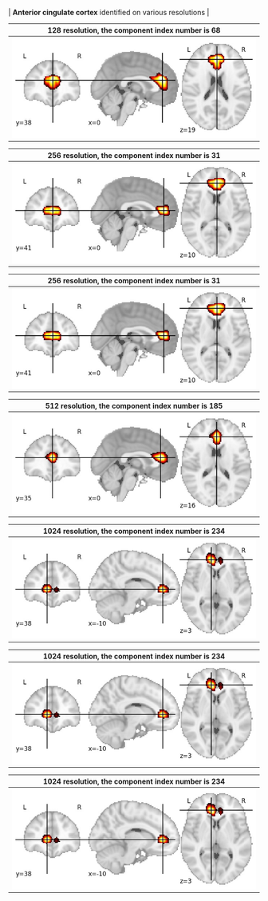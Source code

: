 


| **Anterior cingulate cortex** identified on various resolutions |

| 128 resolution, the component index number is 68|  
|:---:|  
| ![Component 128](../128/final/68.jpg "From component 128: Anterior cingulate cortex") |

| 256 resolution, the component index number is 31|  
|:---:|  
| ![Component 256](../256/final/31.jpg "From component 256: Anterior cingulate cortex") |

| 256 resolution, the component index number is 31|  
|:---:|  
| ![Component 256](../256/final/31.jpg "From component 256: Anterior cingulate cortex") |

| 512 resolution, the component index number is 185|  
|:---:|  
| ![Component 512](../512/final/185.jpg "From component 512: Anterior cingulate cortex") |

| 1024 resolution, the component index number is 234|  
|:---:|  
| ![Component 1024](../1024/final/234.jpg "From component 1024: Anterior cingulate cortex") |

| 1024 resolution, the component index number is 234|  
|:---:|  
| ![Component 1024](../1024/final/234.jpg "From component 1024: Anterior cingulate cortex") |

| 1024 resolution, the component index number is 234|  
|:---:|  
| ![Component 1024](../1024/final/234.jpg "From component 1024: Anterior cingulate cortex") |